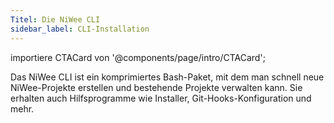 ```yaml
---
Titel: Die NiWee CLI
sidebar_label: CLI-Installation
---
```


importiere CTACard von '@components/page/intro/CTACard';

Das NiWee CLI ist ein komprimiertes Bash-Paket, mit dem man schnell neue NiWee-Projekte erstellen und bestehende Projekte verwalten kann. Sie erhalten auch Hilfsprogramme wie Installer, Git-Hooks-Konfiguration und mehr.

<CTACard
  title="Unter Windows WSL installieren"
  description="Installieren Sie die NiWee CLI auf jeder Windows Version mit WSL1 oder WSL2."
  buttonText="Installieren"
  href="/intro/windows-wsl"
/>
<CTACard
  title="Unter Linux installieren"
  description="Installieren Sie die NiWee CLI auf Debian, Ubuntu, Zorin, Fedora, Red Hat, Arch, Manjaro, Endeavor, Garuda & mehr !"
  buttonText="Installieren"
  href="/intro/linux"
/>
<CTACard
  title="Auf MacOS installieren"
  description="Installieren Sie die MacOS-Variante der CLI mit Homebrew."
  buttonText="Installieren"
  href="/intro/macos"
/>
